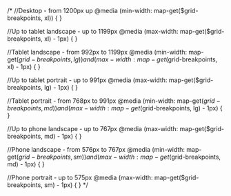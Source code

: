 /*
//Desktop - from 1200px up
@media (min-width: map-get($grid-breakpoints, xl)) {
}

//Up to tablet landscape - up to 1199px
@media (max-width: map-get($grid-breakpoints, xl) - 1px) {
}

//Tablet landscape - from 992px to 1199px
@media (min-width: map-get($grid-breakpoints, lg)) and (max-width: map-get($grid-breakpoints, xl) - 1px) {
}

//Up to tablet portrait - up to 991px
@media (max-width: map-get($grid-breakpoints, lg) - 1px) {
}

//Tablet portrait - from 768px to 991px
@media (min-width: map-get($grid-breakpoints, md)) and (max-width: map-get($grid-breakpoints, lg) - 1px) {
}

//Up to phone landscape - up to 767px
@media (max-width: map-get($grid-breakpoints, md) - 1px) {
}

//Phone landscape - from  576px to 767px
@media (min-width: map-get($grid-breakpoints, sm)) and (max-width: map-get($grid-breakpoints, md) - 1px) {
}

//Phone portrait - up to 575px
@media (max-width: map-get($grid-breakpoints, sm) - 1px) {
}
*/
